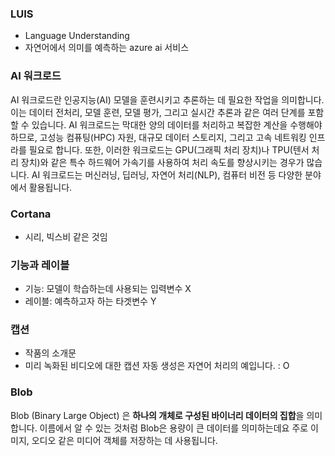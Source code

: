 ### LUIS
- Language Understanding
- 자연어에서 의미를 예측하는 azure ai 서비스

### AI 워크로드
AI 워크로드란 인공지능(AI) 모델을 훈련시키고 추론하는 데 필요한 작업을 의미합니다. 이는 데이터 전처리, 모델 훈련, 모델 평가, 그리고 실시간 추론과 같은 여러 단계를 포함할 수 있습니다. AI 워크로드는 막대한 양의 데이터를 처리하고 복잡한 계산을 수행해야 하므로, 고성능 컴퓨팅(HPC) 자원, 대규모 데이터 스토리지, 그리고 고속 네트워킹 인프라를 필요로 합니다. 또한, 이러한 워크로드는 GPU(그래픽 처리 장치)나 TPU(텐서 처리 장치)와 같은 특수 하드웨어 가속기를 사용하여 처리 속도를 향상시키는 경우가 많습니다. AI 워크로드는 머신러닝, 딥러닝, 자연어 처리(NLP), 컴퓨터 비전 등 다양한 분야에서 활용됩니다.


### **Cortana**
- 시리, 빅스비 같은 것임

### 기능과 레이블
- 기능: 모델이 학습하는데 사용되는 입력변수 X
- 레이블: 예측하고자 하는 타겟변수 Y

### 캡션
- 작품의 소개문
- 미리 녹화된 비디오에 대한 캡션 자동 생성은 자연어 처리의 예입니다. : O


### Blob
Blob (Binary Large Object) 은 **하나의 개체로 구성된 바이너리 데이터의 집합**을 의미합니다. 이름에서 알 수 있는 것처럼 Blob은 용량이 큰 데이터를 의미하는데요 주로 이미지, 오디오 같은 미디어 객체를 저장하는 데 사용됩니다.